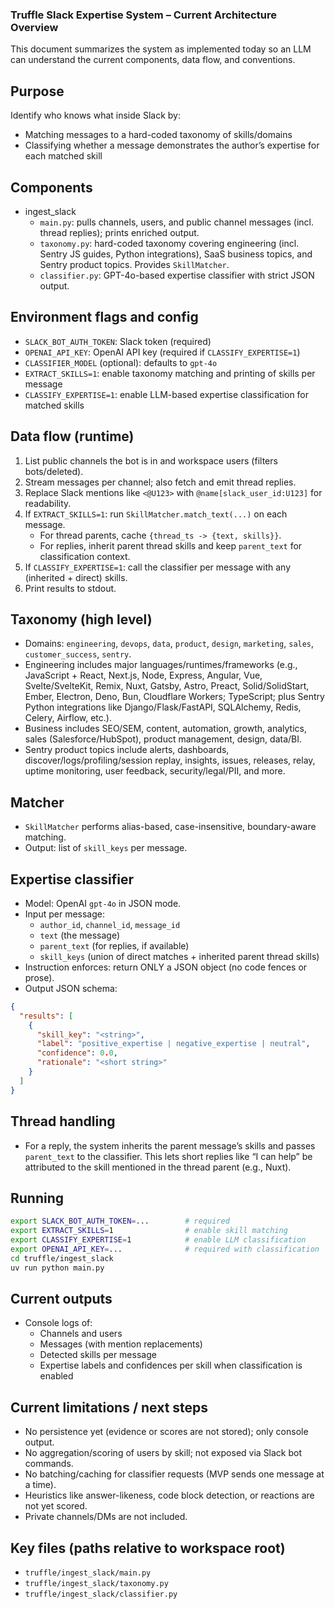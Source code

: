 ### Truffle Slack Expertise System – Current Architecture Overview

This document summarizes the system as implemented today so an LLM can understand the current components, data flow, and conventions.

## Purpose
Identify who knows what inside Slack by:
- Matching messages to a hard-coded taxonomy of skills/domains
- Classifying whether a message demonstrates the author’s expertise for each matched skill

## Components
- ingest_slack
  - `main.py`: pulls channels, users, and public channel messages (incl. thread replies); prints enriched output.
  - `taxonomy.py`: hard-coded taxonomy covering engineering (incl. Sentry JS guides, Python integrations), SaaS business topics, and Sentry product topics. Provides `SkillMatcher`.
  - `classifier.py`: GPT-4o-based expertise classifier with strict JSON output.

## Environment flags and config
- `SLACK_BOT_AUTH_TOKEN`: Slack token (required)
- `OPENAI_API_KEY`: OpenAI API key (required if `CLASSIFY_EXPERTISE=1`)
- `CLASSIFIER_MODEL` (optional): defaults to `gpt-4o`
- `EXTRACT_SKILLS=1`: enable taxonomy matching and printing of skills per message
- `CLASSIFY_EXPERTISE=1`: enable LLM-based expertise classification for matched skills

## Data flow (runtime)
1. List public channels the bot is in and workspace users (filters bots/deleted).
2. Stream messages per channel; also fetch and emit thread replies.
3. Replace Slack mentions like `<@U123>` with `@name[slack_user_id:U123]` for readability.
4. If `EXTRACT_SKILLS=1`: run `SkillMatcher.match_text(...)` on each message.
   - For thread parents, cache `{thread_ts -> {text, skills}}`.
   - For replies, inherit parent thread skills and keep `parent_text` for classification context.
5. If `CLASSIFY_EXPERTISE=1`: call the classifier per message with any (inherited + direct) skills.
6. Print results to stdout.

## Taxonomy (high level)
- Domains: `engineering`, `devops`, `data`, `product`, `design`, `marketing`, `sales`, `customer_success`, `sentry`.
- Engineering includes major languages/runtimes/frameworks (e.g., JavaScript + React, Next.js, Node, Express, Angular, Vue, Svelte/SvelteKit, Remix, Nuxt, Gatsby, Astro, Preact, Solid/SolidStart, Ember, Electron, Deno, Bun, Cloudflare Workers; TypeScript; plus Sentry Python integrations like Django/Flask/FastAPI, SQLAlchemy, Redis, Celery, Airflow, etc.).
- Business includes SEO/SEM, content, automation, growth, analytics, sales (Salesforce/HubSpot), product management, design, data/BI.
- Sentry product topics include alerts, dashboards, discover/logs/profiling/session replay, insights, issues, releases, relay, uptime monitoring, user feedback, security/legal/PII, and more.

## Matcher
- `SkillMatcher` performs alias-based, case-insensitive, boundary-aware matching.
- Output: list of `skill_keys` per message.

## Expertise classifier
- Model: OpenAI `gpt-4o` in JSON mode.
- Input per message:
  - `author_id`, `channel_id`, `message_id`
  - `text` (the message)
  - `parent_text` (for replies, if available)
  - `skill_keys` (union of direct matches + inherited parent thread skills)
- Instruction enforces: return ONLY a JSON object (no code fences or prose).
- Output JSON schema:
```json
{
  "results": [
    {
      "skill_key": "<string>",
      "label": "positive_expertise | negative_expertise | neutral",
      "confidence": 0.0,
      "rationale": "<short string>"
    }
  ]
}
```

## Thread handling
- For a reply, the system inherits the parent message’s skills and passes `parent_text` to the classifier. This lets short replies like “I can help” be attributed to the skill mentioned in the thread parent (e.g., Nuxt).

## Running
```bash
export SLACK_BOT_AUTH_TOKEN=...        # required
export EXTRACT_SKILLS=1                # enable skill matching
export CLASSIFY_EXPERTISE=1            # enable LLM classification
export OPENAI_API_KEY=...              # required with classification
cd truffle/ingest_slack
uv run python main.py
```

## Current outputs
- Console logs of:
  - Channels and users
  - Messages (with mention replacements)
  - Detected skills per message
  - Expertise labels and confidences per skill when classification is enabled

## Current limitations / next steps
- No persistence yet (evidence or scores are not stored); only console output.
- No aggregation/scoring of users by skill; not exposed via Slack bot commands.
- No batching/caching for classifier requests (MVP sends one message at a time).
- Heuristics like answer-likeness, code block detection, or reactions are not yet scored.
- Private channels/DMs are not included.

## Key files (paths relative to workspace root)
- `truffle/ingest_slack/main.py`
- `truffle/ingest_slack/taxonomy.py`
- `truffle/ingest_slack/classifier.py`
